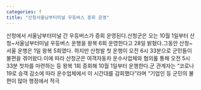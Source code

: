 ```yaml
---
categories: f
title: "산청서울남부터미널 우등버스 증회 운영"
---
```

산청에서 서울남부터미널 간 우등버스가 증회 운영된다.산청군은 오는 10월 1일부터 산청~서울남부터미널 우등버스 운행을 왕복 6회 운영한다고 28일 밝혔다.그동안 산청~서울 운행은 1일 왕복 5회였다. 하지만 산청발 첫 운행이 오전 6시 33분으로 군민들이 불편을 겪어왔다.이에 따라 산청군은 여객자동차 운수사업체와 협의롤 통해 오전 5시 33분 첫차를 마련하는 등 왕복 1회 증회해 10월 1일부터 운행한다.군 관계자는 “코로나19로 승객 감소에 따라 운수업체에서 이 시간대를 감회했다”라며 “기업인 등 군민의 불편이 많아 행정에서 적극